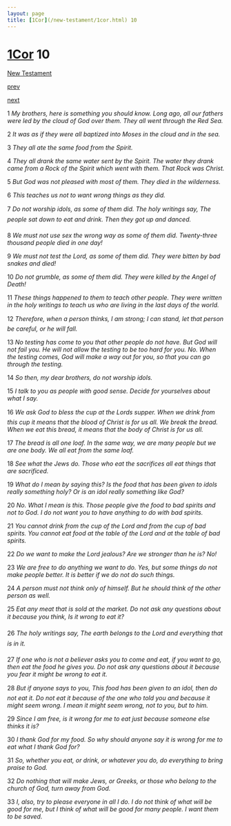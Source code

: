 ```yaml
---
layout: page
title: [1Cor](/new-testament/1cor.html) 10
---
```


# [1Cor](/new-testament/1cor.html) 10

[New Testament](/new-testament.html)


[prev](/new-testament/1cor/1cor-9.html)


[next](/new-testament/1cor/1cor-11.html)

1 _My brothers, here is something you should know. Long ago, all our fathers were led by the cloud of God over them. They all went through the Red Sea._

2 _It was as if they were all baptized into Moses in the cloud and in the sea._

3 _They all ate the same food from the Spirit._

4 _They all drank the same water sent by the Spirit. The water they drank came from a Rock of the Spirit which went with them. That Rock was Christ._

5 _But God was not pleased with most of them. They died in the wilderness._

6 _This teaches us not to want wrong things as they did._

7 _Do not worship idols, as some of them did. The holy writings say, The people sat down to eat and drink. Then they got up and danced._

8 _We must not use sex the wrong way as some of them did. Twenty-three thousand people died in one day!_

9 _We must not test the Lord, as some of them did. They were bitten by bad snakes and died!_

10 _Do not grumble, as some of them did. They were killed by the Angel of Death!_

11 _These things happened to them to teach other people. They were written in the holy writings to teach us who are living in the last days of the world._

12 _Therefore, when a person thinks, I am strong; I can stand, let that person be careful, or he will fall._

13 _No testing has come to you that other people do not have. But God will not fail you. He will not allow the testing to be too hard for you. No. When the testing comes, God will make a way out for you, so that you can go through the testing._

14 _So then, my dear brothers, do not worship idols._

15 _I talk to you as people with good sense. Decide for yourselves about what I say._

16 _We ask God to bless the cup at the Lords supper. When we drink from this cup it means that the blood of Christ is for us all. We break the bread. When we eat this bread, it means that the body of Christ is for us all._

17 _The bread is all one loaf. In the same way, we are many people but we are one body. We all eat from the same loaf._

18 _See what the Jews do. Those who eat the sacrifices all eat things that are sacrificed._

19 _What do I mean by saying this? Is the food that has been given to idols really something holy? Or is an idol really something like God?_

20 _No. What I mean is this. Those people give the food to bad spirits and not to God. I do not want you to have anything to do with bad spirits._

21 _You cannot drink from the cup of the Lord and from the cup of bad spirits. You cannot eat food at the table of the Lord and at the table of bad spirits._

22 _Do we want to make the Lord jealous? Are we stronger than he is? No!_

23 _We are free to do anything we want to do. Yes, but some things do not make people better. It is better if we do not do such things._

24 _A person must not think only of himself. But he should think of the other person as well._

25 _Eat any meat that is sold at the market. Do not ask any questions about it because you think, Is it wrong to eat it?_

26 _The holy writings say, The earth belongs to the Lord and everything that is in it._

27 _If one who is not a believer asks you to come and eat, if you want to go, then eat the food he gives you. Do not ask any questions about it because you fear it might be wrong to eat it._

28 _But if anyone says to you, This food has been given to an idol, then do not eat it. Do not eat it because of the one who told you and because it might seem wrong. I mean it might seem wrong, not to you, but to him._

29 _Since I am free, is it wrong for me to eat just because someone else thinks it is?_

30 _I thank God for my food. So why should anyone say it is wrong for me to eat what I thank God for?_

31 _So, whether you eat, or drink, or whatever you do, do everything to bring praise to God._

32 _Do nothing that will make Jews, or Greeks, or those who belong to the church of God,  turn away from God._

33 _I, also, try to please everyone in all I do. I do not think of what will be good for me, but I think of what will be good for many people. I want them to be saved._

